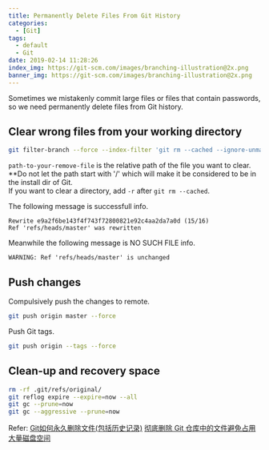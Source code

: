 ```yaml
---
title: Permanently Delete Files From Git History
categories:
  - [Git]
tags:
  - default
  - Git
date: 2019-02-14 11:28:26
index_img: https://git-scm.com/images/branching-illustration@2x.png
banner_img: https://git-scm.com/images/branching-illustration@2x.png
---
```


Sometimes we mistakenly commit large files or files that contain passwords, so we need permanently delete files from Git history.

## Clear wrong files from your working directory

```bash
git filter-branch --force --index-filter 'git rm --cached --ignore-unmatch path-to-your-remove-file' --prune-empty --tag-name-filter cat -- --all
```

`path-to-your-remove-file` is the relative path of the file you want to clear.
**Do not let the path start with '/' which will make it be considered to be in the install dir of Git.  
If you want to clear a directory, add `-r` after `git rm --cached`.

The following message is successfull info.
```
Rewrite e9a2f6be143f4f743f72800821e92c4aa2da7a0d (15/16)
Ref 'refs/heads/master' was rewritten
```
Meanwhile the following message is NO SUCH FILE info.
```
WARNING: Ref 'refs/heads/master' is unchanged
```

## Push changes

Compulsively push the changes to remote.
```bash
git push origin master --force
```
Push Git tags.
```bash
git push origin --tags --force
```

## Clean-up and recovery space

```bash
rm -rf .git/refs/original/
git reflog expire --expire=now --all
git gc --prune=now
git gc --aggressive --prune=now
```


Refer:
[Git如何永久删除文件(包括历史记录)](http://www.cnblogs.com/shines77/p/3460274.html)
[彻底删除 Git 仓库中的文件避免占用大量磁盘空间](https://walterlv.oschina.io/git/2017/09/18/delete-a-file-from-whole-git-history.html)